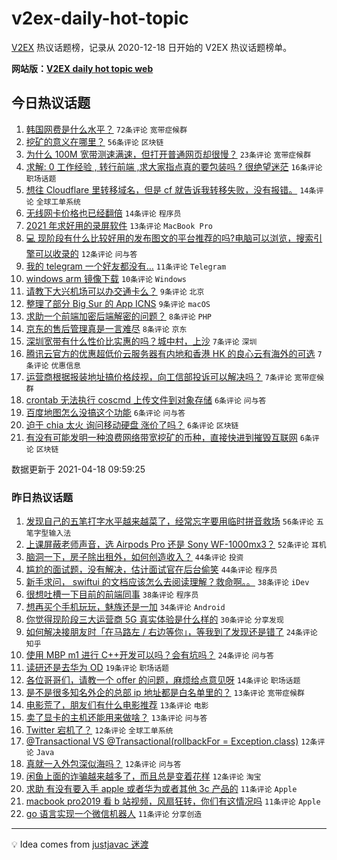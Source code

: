 # v2ex-daily-hot-topic

[V2EX](https://www.v2ex.com/) 热议话题榜，记录从 2020-12-18 日开始的 V2EX 热议话题榜单。

**网站版：[V2EX daily hot topic web](https://boojack.github.io/v2ex-daily-hot-topic-web/)**

## 今日热议话题

<!-- TODAY BEGIN -->

1. [韩国网费是什么水平？](https://www.v2ex.com/t/771392) `72条评论` `宽带症候群`
1. [挖矿的意义在哪里？](https://www.v2ex.com/t/771413) `56条评论` `区块链`
1. [为什么 100M 宽带测速满速，但打开普通网页却很慢？](https://www.v2ex.com/t/771412) `23条评论` `宽带症候群`
1. [求解: 0 工作经验 , 转行前端 ,求大家指点真的要包装吗 ? 很绝望迷茫](https://www.v2ex.com/t/771456) `16条评论` `职场话题`
1. [想往 Cloudflare 里转移域名，但是 cf 就告诉我转移失败，没有报错。](https://www.v2ex.com/t/771388) `14条评论` `全球工单系统`
1. [无线网卡价格也已经翻倍](https://www.v2ex.com/t/771396) `14条评论` `程序员`
1. [2021 年求好用的录屏软件](https://www.v2ex.com/t/771406) `13条评论` `MacBook Pro`
1. [💻 现阶段有什么比较好用的发布图文的平台推荐的吗?电脑可以浏览，搜索引擎可以收录的](https://www.v2ex.com/t/771411) `12条评论` `问与答`
1. [我的 telegram 一个好友都没有…](https://www.v2ex.com/t/771414) `11条评论` `Telegram`
1. [windows arm 镜像下载](https://www.v2ex.com/t/771415) `10条评论` `Windows`
1. [请教下大兴机场可以办交通卡么？](https://www.v2ex.com/t/771436) `9条评论` `北京`
1. [整理了部分 Big Sur 的 App ICNS](https://www.v2ex.com/t/771387) `9条评论` `macOS`
1. [求助一个前端加密后端解密的问题？](https://www.v2ex.com/t/771438) `8条评论` `PHP`
1. [京东的售后管理真是一言难尽](https://www.v2ex.com/t/771422) `8条评论` `京东`
1. [深圳宽带有什么性价比实惠的吗？城中村，上沙](https://www.v2ex.com/t/771434) `7条评论` `深圳`
1. [腾讯云官方的优惠超低价云服务器有内地和香港 HK 的良心云有海外的可选](https://www.v2ex.com/t/771432) `7条评论` `优惠信息`
1. [运营商根据报装地址搞价格歧视，向工信部投诉可以解决吗？](https://www.v2ex.com/t/771405) `7条评论` `宽带症候群`
1. [crontab 无法执行 coscmd 上传文件到对象存储](https://www.v2ex.com/t/771463) `6条评论` `问与答`
1. [百度地图怎么没搞这个功能](https://www.v2ex.com/t/771453) `6条评论` `问与答`
1. [迫于 chia 太火 询问移动硬盘 涨价了吗？](https://www.v2ex.com/t/771428) `6条评论` `区块链`
1. [有没有可能发明一种浪费网络带宽挖矿的币种，直接快进到摧毁互联网](https://www.v2ex.com/t/771417) `6条评论` `区块链`

数据更新于 2021-04-18 09:59:25

<!-- TODAY END -->

### 昨日热议话题

<!-- YESTERDAY BEGIN -->

1. [发现自己的五笔打字水平越来越菜了，经常忘字要用临时拼音救场](https://www.v2ex.com/t/771228) `56条评论` `五笔字型输入法`
1. [上课屏蔽老师声音，选 Airpods Pro 还是 Sony WF-1000mx3？](https://www.v2ex.com/t/771262) `52条评论` `耳机`
1. [脑洞一下，房子除出租外，如何创造收入？](https://www.v2ex.com/t/771230) `44条评论` `投资`
1. [尴尬的面试题，没有解决，估计面试官在后台偷笑](https://www.v2ex.com/t/771236) `44条评论` `程序员`
1. [新手求问， swiftui 的文档应该怎么去阅读理解？救命啊。。](https://www.v2ex.com/t/771241) `38条评论` `iDev`
1. [很想吐槽一下目前的前端同事](https://www.v2ex.com/t/771320) `38条评论` `程序员`
1. [想再买个手机玩玩，魅族还是一加](https://www.v2ex.com/t/771270) `34条评论` `Android`
1. [你觉得现阶段三大运营商 5G 真实体验是什么样的](https://www.v2ex.com/t/771340) `30条评论` `分享发现`
1. [如何解决接朋友时「在马路左 / 右边等你」，等我到了发现还是错了](https://www.v2ex.com/t/771298) `24条评论` `知乎`
1. [使用 MBP m1 进行 C++开发可以吗？会有坑吗？](https://www.v2ex.com/t/771314) `24条评论` `问与答`
1. [读研还是去华为 OD](https://www.v2ex.com/t/771327) `19条评论` `职场话题`
1. [各位哥哥们，请教一个 offer 的问题，麻烦给点意见呀](https://www.v2ex.com/t/771222) `14条评论` `职场话题`
1. [是不是很多知名外企的总部 ip 地址都是白名单里的？](https://www.v2ex.com/t/771354) `13条评论` `宽带症候群`
1. [电影荒了，朋友们有什么电影推荐](https://www.v2ex.com/t/771317) `13条评论` `电影`
1. [卖了显卡的主机还能用来做啥？](https://www.v2ex.com/t/771316) `13条评论` `问与答`
1. [Twitter 宕机了？](https://www.v2ex.com/t/771344) `12条评论` `全球工单系统`
1. [@Transactional VS @Transactional(rollbackFor = Exception.class)](https://www.v2ex.com/t/771273) `12条评论` `Java`
1. [真就一入外包深似海吗？](https://www.v2ex.com/t/771246) `12条评论` `问与答`
1. [闲鱼上面的诈骗越来越多了，而且总是变着花样](https://www.v2ex.com/t/771226) `12条评论` `淘宝`
1. [求助 有没有要入手 apple 或者华为或者其他 3c 产品的](https://www.v2ex.com/t/771360) `11条评论` `Apple`
1. [macbook pro2019 看 b 站视频，风扇狂转，你们有这情况吗](https://www.v2ex.com/t/771348) `11条评论` `Apple`
1. [go 语言实现一个微信机器人](https://www.v2ex.com/t/771307) `11条评论` `分享创造`

<!-- YESTERDAY END -->

---

💡 Idea comes from [justjavac 迷渡](https://github.com/justjavac/)
